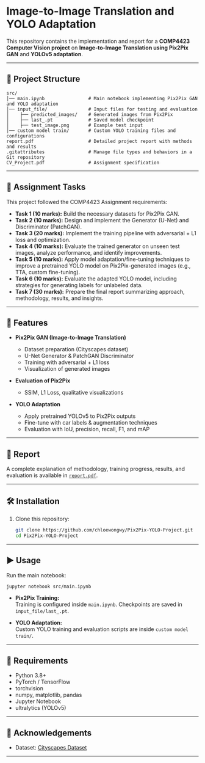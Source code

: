 # Image-to-Image Translation and YOLO Adaptation

This repository contains the implementation and report for a **COMP4423 Computer Vision project** on **Image-to-Image Translation using Pix2Pix GAN** and **YOLOv5 adaptation**.  

---

## 📂 Project Structure

```
src/
│── main.ipynb                # Main notebook implementing Pix2Pix GAN and YOLO adaptation
│── input_file/               # Input files for testing and evaluation
│    ├── predicted_images/    # Generated images from Pix2Pix
│    ├── last_.pt             # Saved model checkpoint
│    ├── test_image.png       # Example test input
│── custom model train/       # Custom YOLO training files and configurations
report.pdf                    # Detailed project report with methods and results
.gitattributes                # Manage file types and behaviors in a Git repository
CV_Project.pdf                # Assignment specification
```

---

## 📌 Assignment Tasks

This project followed the COMP4423 Assignment requirements:

- **Task 1 (10 marks):** Build the necessary datasets for Pix2Pix GAN.  
- **Task 2 (10 marks):** Design and implement the Generator (U-Net) and Discriminator (PatchGAN).  
- **Task 3 (20 marks):** Implement the training pipeline with adversarial + L1 loss and optimization.  
- **Task 4 (10 marks):** Evaluate the trained generator on unseen test images, analyze performance, and identify improvements.  
- **Task 5 (10 marks):** Apply model adaptation/fine-tuning techniques to improve a pretrained YOLO model on Pix2Pix-generated images (e.g., TTA, custom fine-tuning).  
- **Task 6 (10 marks):** Evaluate the adapted YOLO model, including strategies for generating labels for unlabeled data.  
- **Task 7 (30 marks):** Prepare the final report summarizing approach, methodology, results, and insights.  

---

## 🚀 Features

- **Pix2Pix GAN (Image-to-Image Translation)**  
  - Dataset preparation (Cityscapes dataset)  
  - U-Net Generator & PatchGAN Discriminator  
  - Training with adversarial + L1 loss  
  - Visualization of generated images  

- **Evaluation of Pix2Pix**  
  - SSIM, L1 Loss, qualitative visualizations  

- **YOLO Adaptation**  
  - Apply pretrained YOLOv5 to Pix2Pix outputs  
  - Fine-tune with car labels & augmentation techniques  
  - Evaluation with IoU, precision, recall, F1, and mAP  

---

## 📖 Report

A complete explanation of methodology, training progress, results, and evaluation is available in [`report.pdf`](./report.pdf).

---

## 🛠 Installation

1. Clone this repository:
   ```bash
   git clone https://github.com/chloewongwy/Pix2Pix-YOLO-Project.git
   cd Pix2Pix-YOLO-Project
   ```

---

## ▶️ Usage

Run the main notebook:
```bash
jupyter notebook src/main.ipynb
```

- **Pix2Pix Training:**  
  Training is configured inside `main.ipynb`. Checkpoints are saved in `input_file/last_.pt`.  

- **YOLO Adaptation:**  
  Custom YOLO training and evaluation scripts are inside `custom model train/`.  

---

## 📌 Requirements

- Python 3.8+  
- PyTorch / TensorFlow  
- torchvision  
- numpy, matplotlib, pandas  
- Jupyter Notebook  
- ultralytics (YOLOv5)  

---

## 📜 Acknowledgements

- Dataset: [Cityscapes Dataset](http://efrosgans.eecs.berkeley.edu/pix2pix/datasets/)  
---
